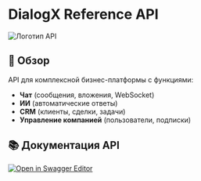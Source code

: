 # DialogX Reference API

![Логотип API](https://via.placeholder.com/800x200?text=Unified+Business+Platform+API)

## 📌 Обзор

API для комплексной бизнес-платформы с функциями:
- **Чат** (сообщения, вложения, WebSocket)
- **ИИ** (автоматические ответы)
- **CRM** (клиенты, сделки, задачи)
- **Управление компанией** (пользователи, подписки)

## 📚 Документация API

[![Open in Swagger Editor](https://img.shields.io/badge/Swagger-Editor-%23Clojure?style=for-the-badge&logo=swagger)](https://editor.swagger.io/?url=https://raw.githubusercontent.com/LUFFPUFF/TPProduct/main/docs/referense-api/swagger-api.yml)